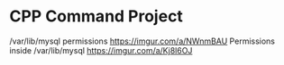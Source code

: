 # CPP Command Project
/var/lib/mysql 
permissions
https://imgur.com/a/NWnmBAU
Permissions inside /var/lib/mysql 
https://imgur.com/a/Kj8l6OJ
